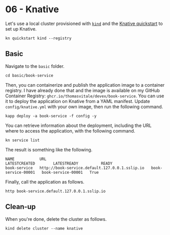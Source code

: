 # 06 - Knative

Let's use a local cluster provisioned with [`kind`](https://kind.sigs.k8s.io) and the [Knative quickstart](https://knative.dev/docs/getting-started/quickstart-install/) to set up Knative.

```shell
kn quickstart kind --registry
```

## Basic

Navigate to the `basic` folder.

```shell
cd basic/book-service
```

Then, you can containerize and publish the application image to a container registry. I have already done that and the image is available on my GitHub Container Registry: `ghcr.io/thomasvitale/devex/book-service`. You can use it to deploy the application on Knative from a YAML manifest. Update `config/knative.yml` with your own image, then run the following command.

```shell
kapp deploy -a book-service -f config -y
```

You can retrieve information about the deployment, including the URL where to access the application, with the following command.

```shell
kn service list
```

The result is something like the following.

```shell
NAME           URL                                              LATESTCREATED        LATESTREADY          READY
book-service   http://book-service.default.127.0.0.1.sslip.io   book-service-00001   book-service-00001   True
```

Finally, call the application as follows.

```shell
http book-service.default.127.0.0.1.sslip.io
```

## Clean-up

When you're done, delete the cluster as follows.

```shell
kind delete cluster --name knative
```
